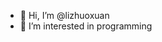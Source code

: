 - 👋 Hi, I’m @lizhuoxuan
- 👀 I’m interested in programming

<!---
lizhuoxuan/lizhuoxuan is a ✨ special ✨ repository because its `README.md` (this file) appears on your GitHub profile.
You can click the Preview link to take a look at your changes.
--->
